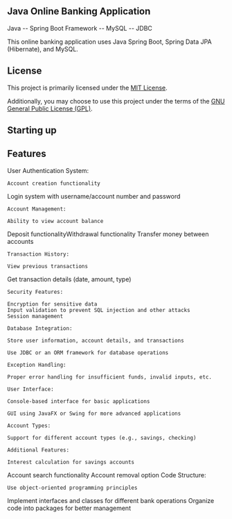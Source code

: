 
## Java Online Banking Application
             
Java -- Spring Boot Framework -- MySQL -- JDBC      
        
           
This online banking application uses Java Spring Boot, Spring Data JPA (Hibernate), and MySQL.
  
           
## License 
         
This project is primarily licensed under the [MIT License](https://opensource.org/licenses/MIT).

Additionally, you may choose to use this project under the terms of the [GNU General Public License (GPL)](https://www.gnu.org/licenses/gpl-3.0.html).


## Starting up    
    
## Features


User Authentication System:

    Account creation functionality
       
Login system with username/account number and password

    Account Management:

    Ability to view account balance

Deposit functionalityWithdrawal functionality
Transfer money between accounts

    Transaction History:

    View previous transactions

Get transaction details (date, amount, type)

    Security Features:

    Encryption for sensitive data
    Input validation to prevent SQL injection and other attacks
    Session management

    Database Integration:

    Store user information, account details, and transactions

    Use JDBC or an ORM framework for database operations

    Exception Handling:

    Proper error handling for insufficient funds, invalid inputs, etc.

    User Interface:

    Console-based interface for basic applications

    GUI using JavaFX or Swing for more advanced applications

    Account Types:

    Support for different account types (e.g., savings, checking)

    Additional Features:

    Interest calculation for savings accounts

Account search functionality
Account removal option
    Code Structure:

    Use object-oriented programming principles

Implement interfaces and classes for different bank operations
Organize code into packages for better management
